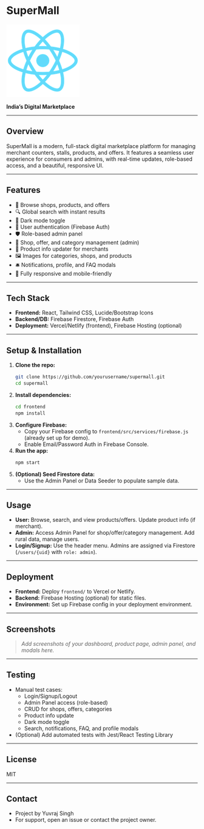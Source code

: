 # SuperMall

![SuperMall Logo](./frontend/public/logo192.png)

**India’s Digital Marketplace**

---

## Overview
SuperMall is a modern, full-stack digital marketplace platform for managing merchant counters, stalls, products, and offers. It features a seamless user experience for consumers and admins, with real-time updates, role-based access, and a beautiful, responsive UI.

---

## Features
- 🛒 Browse shops, products, and offers
- 🔍 Global search with instant results
- 🌙 Dark mode toggle
- 👤 User authentication (Firebase Auth)
- 🛡️ Role-based admin panel
- 🏪 Shop, offer, and category management (admin)
- 📝 Product info updater for merchants
- 🖼️ Images for categories, shops, and products
- 🛎️ Notifications, profile, and FAQ modals
- 📱 Fully responsive and mobile-friendly

---

## Tech Stack
- **Frontend:** React, Tailwind CSS, Lucide/Bootstrap Icons
- **Backend/DB:** Firebase Firestore, Firebase Auth
- **Deployment:** Vercel/Netlify (frontend), Firebase Hosting (optional)

---

## Setup & Installation

1. **Clone the repo:**
   ```bash
   git clone https://github.com/yourusername/supermall.git
   cd supermall
   ```
2. **Install dependencies:**
   ```bash
   cd frontend
   npm install
   ```
3. **Configure Firebase:**
   - Copy your Firebase config to `frontend/src/services/firebase.js` (already set up for demo).
   - Enable Email/Password Auth in Firebase Console.
4. **Run the app:**
   ```bash
   npm start
   ```
5. **(Optional) Seed Firestore data:**
   - Use the Admin Panel or Data Seeder to populate sample data.

---

## Usage
- **User:** Browse, search, and view products/offers. Update product info (if merchant).
- **Admin:** Access Admin Panel for shop/offer/category management. Add rural data, manage users.
- **Login/Signup:** Use the header menu. Admins are assigned via Firestore (`/users/{uid}` with `role: admin`).

---

## Deployment
- **Frontend:** Deploy `frontend/` to Vercel or Netlify.
- **Backend:** Firebase Hosting (optional) for static files.
- **Environment:** Set up Firebase config in your deployment environment.

---

## Screenshots
> _Add screenshots of your dashboard, product page, admin panel, and modals here._

---

## Testing
- Manual test cases:
  - Login/Signup/Logout
  - Admin Panel access (role-based)
  - CRUD for shops, offers, categories
  - Product info update
  - Dark mode toggle
  - Search, notifications, FAQ, and profile modals
- (Optional) Add automated tests with Jest/React Testing Library

---

## License
MIT

---

## Contact
- Project by Yuvraj Singh
- For support, open an issue or contact the project owner.

